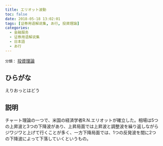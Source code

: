 ```yaml
---
title: エリオット波動
toc: false
date: 2018-05-18 13:02:01
tags: [证券用语解说集, あ行, 投資理論]
categories:
  - 金融服务
  - 证券用语解说集
  - 日本語
  - あ行
---
```


`分類：` [投資理論](/tags/投資理論/)

## ひらがな

えりおっとはどう

## 説明

チャート理論の一つで、米国の経済学者R.N.エリオットが確立した。相場は5つの上昇波と3つの下降波があり、上昇局面では上昇波と調整波を繰り返しながらジワジワと上げて行くことが多く、一方下降局面では、1つの反発波を間に2つの下降波によって下落していくというもの。
